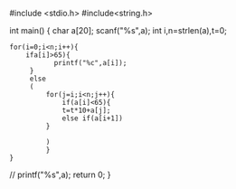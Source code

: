 #include <stdio.h>
#include<string.h>

int main()
{
    char a[20];
    scanf("%s",a);
    int i,n=strlen(a),t=0;
    
    for(i=0;i<n;i++){
        ifa[i]>65){
               printf("%c",a[i]);
         }
         else
         (   
             for(j=i;i<n;j++){
                 if(a[i]<65){
                 t=t*10+a[j];
                 else if(a[i+1])
             }
             
             )
             }
    }
  //  printf("%s",a);
    return 0;
}
